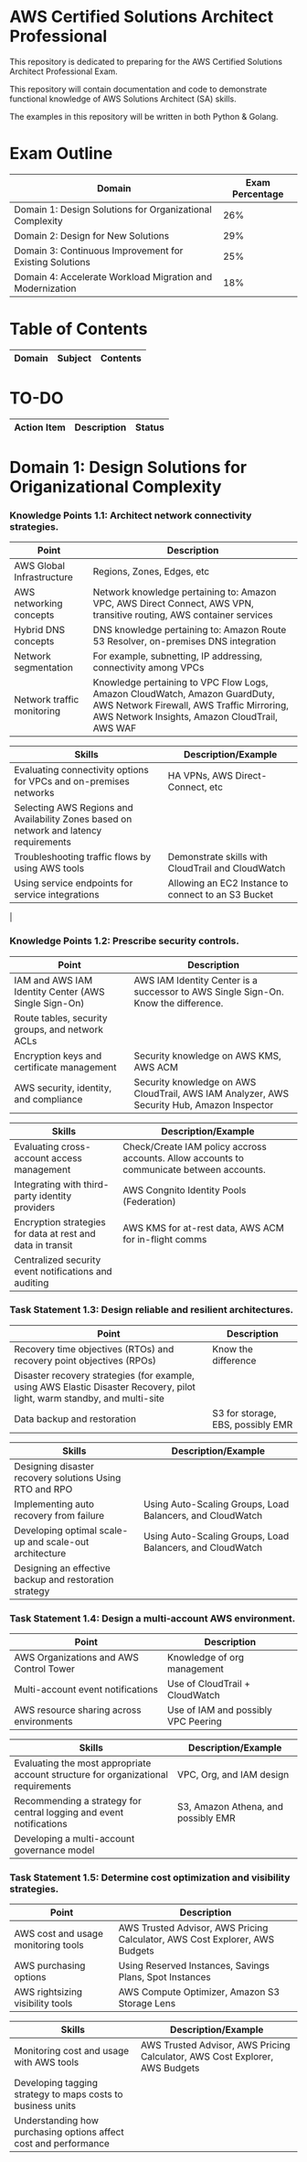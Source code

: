 # AWS Certified Solutions Architect Professional

This repository is dedicated to preparing for the AWS Certified Solutions Architect Professional Exam.

This repository will contain documentation and code to demonstrate functional knowledge of AWS Solutions Architect (SA) skills.

The examples in this repository will be written in both Python & Golang.

# Exam Outline

| Domain                                   | Exam Percentage |
| ---------------------------------------- | --------------- |
| Domain 1: Design Solutions for Organizational Complexity  | 26%             |
| Domain 2: Design for New Solutions                       | 29%             |
| Domain 3: Continuous Improvement for Existing Solutions | 25%             |
| Domain 4: Accelerate Workload Migration and Modernization | 18%             |

# Table of Contents

| Domain | Subject              | Contents |
| ------ | -------------------- | -------- |

# TO-DO

| Action Item                           | Description                                                                                                                                                                                                                        | Status      |
| ------------------------------------- | ---------------------------------------------------------------------------------------------------------------------------------------------------------------------------------------------------------------------------------- | ----------- |


# Domain 1: Design Solutions for Origanizational Complexity

### Knowledge Points 1.1: Architect network connectivity strategies.

| Point | Description |
| - | - |
| AWS Global Infrastructure | Regions, Zones, Edges, etc |
| AWS networking concepts | Network knowledge pertaining to: Amazon VPC, AWS Direct Connect, AWS VPN, transitive routing, AWS container services |
| Hybrid DNS concepts | DNS knowledge pertaining to: Amazon Route 53 Resolver, on-premises DNS integration |
| Network segmentation | For example, subnetting, IP addressing, connectivity among VPCs |
| Network traffic monitoring | Knowledge pertaining to VPC Flow Logs, Amazon CloudWatch, Amazon GuardDuty, AWS Network Firewall, AWS Traffic Mirroring, AWS Network Insights, Amazon CloudTrail, AWS WAF |



| Skills | Description/Example |
| - | - |
| Evaluating connectivity options for VPCs and on-premises networks | HA VPNs, AWS Direct-Connect, etc |
| Selecting AWS Regions and Availability Zones based on network and latency requirements | |
| Troubleshooting traffic flows by using AWS tools | Demonstrate skills with CloudTrail and CloudWatch |
| Using service endpoints for service integrations | Allowing an EC2 Instance to connect to an S3 Bucket |
| 

### Knowledge Points 1.2: Prescribe security controls.

| Point | Description |
| - | - |
| IAM and AWS IAM Identity Center (AWS Single Sign-On) | AWS IAM Identity Center is a successor to AWS Single Sign-On. Know the difference. |
| Route tables, security groups, and network ACLs | |
| Encryption keys and certificate management | Security knowledge on AWS KMS, AWS ACM |
| AWS security, identity, and compliance| Security knowledge on AWS CloudTrail, AWS IAM Analyzer, AWS Security Hub, Amazon Inspector |

| Skills | Description/Example |
| - | - |
| Evaluating cross-account access management | <CHECK> Check/Create IAM policy accross accounts. Allow accounts to communicate between accounts. |
| Integrating with third-party identity providers | AWS Congnito Identity Pools (Federation) |
| Encryption strategies for data at rest and data in transit | AWS KMS for at-rest data, AWS ACM for in-flight comms |
| Centralized security event notifications and auditing | |

### Task Statement 1.3: Design reliable and resilient architectures.

| Point | Description |
| - | - |
| Recovery time objectives (RTOs) and recovery point objectives (RPOs) | Know the difference |
| Disaster recovery strategies (for example, using AWS Elastic Disaster Recovery, pilot light, warm standby, and multi-site |
| Data backup and restoration | <CHECK> S3 for storage, EBS, possibly EMR |

| Skills | Description/Example |
| - | - |
| Designing disaster recovery solutions Using RTO and RPO | |
| Implementing auto recovery from failure | <CHECK> Using Auto-Scaling Groups, Load Balancers, and CloudWatch |
| Developing optimal scale-up and scale-out architecture | <CHECK> Using Auto-Scaling Groups, Load Balancers, and CloudWatch |
| Designing an effective backup and restoration strategy | |


### Task Statement 1.4: Design a multi-account AWS environment.

| Point | Description |
| - | - |
| AWS Organizations and AWS Control Tower | Knowledge of org management |
| Multi-account event notifications | Use of CloudTrail + CloudWatch |
| AWS resource sharing across environments | Use of IAM and possibly VPC Peering |

| Skills | Description/Example |
| - | - |
| Evaluating the most appropriate account structure for organizational requirements | VPC, Org, and IAM design |
| Recommending a strategy for central logging and event notifications | S3, Amazon Athena, and possibly EMR |
| Developing a multi-account governance model | |

### Task Statement 1.5: Determine cost optimization and visibility strategies.

| Point | Description |
| - | - |
| AWS cost and usage monitoring tools | AWS Trusted Advisor, AWS Pricing Calculator, AWS Cost Explorer, AWS Budgets |
| AWS purchasing options | Using Reserved Instances, Savings Plans, Spot Instances |
| AWS rightsizing visibility tools |  AWS Compute Optimizer, Amazon S3 Storage Lens |

| Skills | Description/Example |
| - | - |
| Monitoring cost and usage with AWS tools | AWS Trusted Advisor, AWS Pricing Calculator, AWS Cost Explorer, AWS Budgets |
| Developing tagging strategy to maps costs to business units | |
| Understanding how purchasing options affect cost and performance ||




